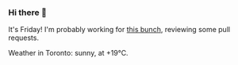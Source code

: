 ### Hi there :wave:

It's Friday! I'm probably working for [this bunch](https://github.com/kohofinancial), reviewing some pull requests.

Weather in Toronto: sunny, at +19°C.
